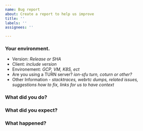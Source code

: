 ```yaml
---
name: Bug report
about: Create a report to help us improve
title: ''
labels: ''
assignees: ''

---
```


<!--
  Come join our community on Slack https://pion.ly/slack for quicker support and more resources

  We also provide a Knowledge Base https://pion.ly/knowledge-base that covers Pion and general WebRTC
  
  We maintain a FAQ of common issues and questions https://pion.ly/knowledge-base/pion-basics/faq/

 Please answer these questions before submitting your issue. Thanks!
-->

### Your environment.
  - Version: *Release or SHA*
  - Client: *include version*
  - Environement: *GCP, VM, K8S, ect*
  - Are you using a TURN server? *ion-sfu turn, coturn or other?*
  - Other Information - *stacktraces, webrtc dumps, related issues, suggestions how to fix, links for us to have context*

### What did you do?
<!--
If possible, provide an example for reproducing the error.
A complete runnable program is good.
-->

### What did you expect?

### What happened?

